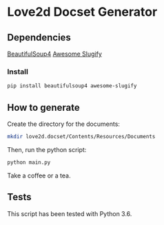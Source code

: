 # Love2d Docset Generator

## Dependencies

[BeautifulSoup4](https://www.crummy.com/software/BeautifulSoup/bs4/doc/)
[Awesome Slugify](https://github.com/dimka665/awesome-slugify)

### Install

```bash
pip install beautifulsoup4 awesome-slugify
```

## How to generate

Create the directory for the documents:

```bash
mkdir love2d.docset/Contents/Resources/Documents
```

Then, run the python script:

```bash
python main.py
```

Take a coffee or a tea.

## Tests

This script has been tested with Python 3.6.
